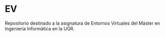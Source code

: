 # EV
Repositorio destinado a la asignatura de Entornos Virtuales del Máster en Ingeniería Informática en la UGR.
